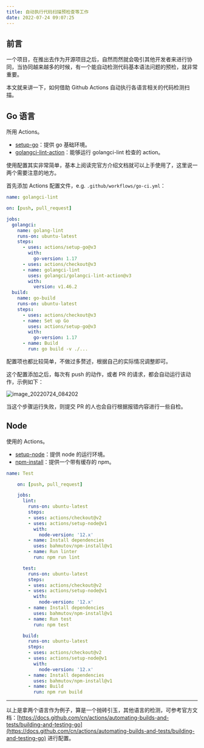 ```yaml
---
title: 自动执行代码扫描预检查等工作
date: 2022-07-24 09:07:25
---
```


## 前言

一个项目，在推出去作为开源项目之后，自然而然就会吸引其他开发者来进行协同，当协同越来越多的时候，有一个能自动检测代码基本语法问题的预检，就非常重要。

本文就来讲一下，如何借助 Github Actions 自动执行各语言相关的代码检测扫描。

## Go 语言

所用 Actions。

- [setup-go](https://github.com/actions/setup-go)：提供 go 基础环境。
- [golangci-lint-action](https://github.com/golangci/golangci-lint-action)：能够运行 golangci-lint 检查的 action。

使用配置其实非常简单，基本上阅读完官方介绍文档就可以上手使用了，这里说一两个需要注意的地方。

首先添加 Actions 配置文件，e.g. `.github/workflows/go-ci.yml`：

```yaml
name: golangci-lint

on: [push, pull_request]

jobs:
  golangci:
    name: golang-lint
    runs-on: ubuntu-latest
    steps:
      - uses: actions/setup-go@v3
        with:
          go-version: 1.17
      - uses: actions/checkout@v3
      - name: golangci-lint
        uses: golangci/golangci-lint-action@v3
        with:
          version: v1.46.2
  build:
    name: go-build
    runs-on: ubuntu-latest
    steps:
      - uses: actions/checkout@v3
      - name: Set up Go
        uses: actions/setup-go@v3
        with:
          go-version: 1.17
      - name: Build
        run: go build -v ./...
```

配置项也都比较简单，不做过多赘述，根据自己的实际情况调整即可。

这个配置添加之后，每次有 push 的动作，或者 PR 的请求，都会自动运行该动作，示例如下：

![image_20220724_084202](https://cdn.jsdelivr.net/gh/eryajf/tu/img/image_20220724_084202.png)

当这个步骤运行失败，则提交 PR 的人也会自行根据报错内容进行一些自检。

## Node

使用的 Actions。

- [setup-node](https://github.com/actions/setup-node)：提供 node 的运行环境。
- [npm-install](https://github.com/bahmutov/npm-install)：提供一个带有缓存的 npm。

```yaml
name: Test

	on: [push, pull_request]

	jobs:
	  lint:
	    runs-on: ubuntu-latest
	    steps:
	    - uses: actions/checkout@v2
	    - uses: actions/setup-node@v1
	      with:
	        node-version: '12.x'
	    - name: Install dependencies
	      uses: bahmutov/npm-install@v1
	    - name: Run linter
	      run: npm run lint

	  test:
	    runs-on: ubuntu-latest
	    steps:
	    - uses: actions/checkout@v2
	    - uses: actions/setup-node@v1
	      with:
	        node-version: '12.x'
	    - name: Install dependencies
	      uses: bahmutov/npm-install@v1
	    - name: Run test
	      run: npm test

	  build:
	    runs-on: ubuntu-latest
	    steps:
	    - uses: actions/checkout@v2
	    - uses: actions/setup-node@v1
	      with:
	        node-version: '12.x'
	    - name: Install dependencies
	      uses: bahmutov/npm-install@v1
	    - name: Build
	      run: npm run build
```

---

以上是拿两个语言作为例子，算是一个抛砖引玉，其他语言的检测，可参考官方文档：[https://docs.github.com/cn/actions/automating-builds-and-tests/building-and-testing-go](https://docs.github.com/cn/actions/automating-builds-and-tests/building-and-testing-go) 进行配置。
